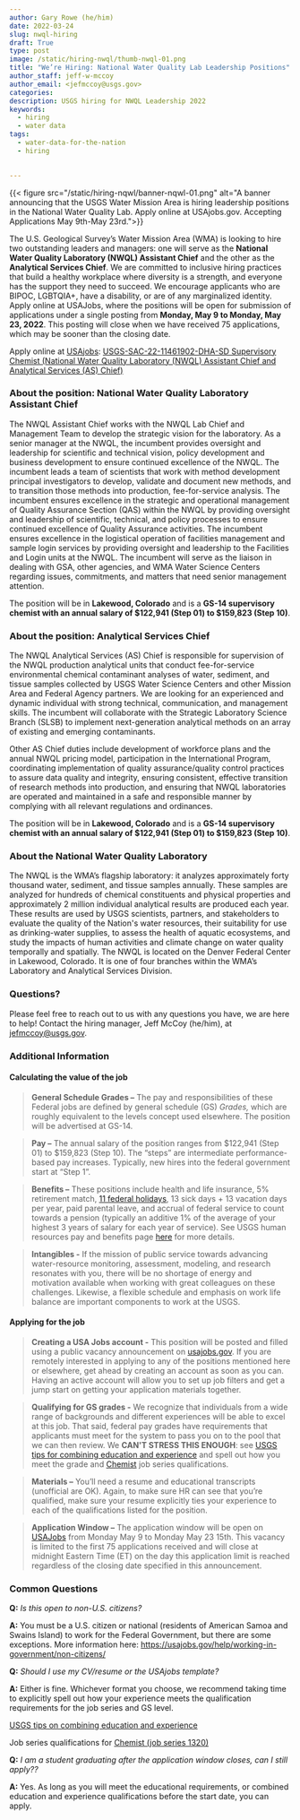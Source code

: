 ```yaml
---
author: Gary Rowe (he/him)
date: 2022-03-24
slug: nwql-hiring
draft: True
type: post
image: /static/hiring-nwql/thumb-nwql-01.png
title: "We’re Hiring: National Water Quality Lab Leadership Positions"
author_staff: jeff-w-mccoy
author_email: <jefmccoy@usgs.gov>
categories:
description: USGS hiring for NWQL Leadership 2022 
keywords:
  - hiring
  - water data
tags:
  - water-data-for-the-nation
  - hiring
  

---
```

{{< figure src="/static/hiring-nqwl/banner-nqwl-01.png" alt="A banner announcing that the USGS Water Mission Area is hiring leadership positions in the National Water Quality Lab. Apply online at USAjobs.gov. Accepting Applications May 9th-May 23rd.">}}

The U.S. Geological Survey’s Water Mission Area (WMA) is looking to hire two outstanding leaders and managers: one will serve as the **National Water Quality Laboratory (NWQL) Assistant Chief** and the other as the **Analytical Services Chief**. We are committed to inclusive hiring practices that build a healthy workplace where diversity is a strength, and everyone has the support they need to succeed. We encourage applicants who are BIPOC, LGBTQIA+, have a disability, or are of any marginalized identity. Apply online at USAJobs, where the positions will be open for submission of applications under a single posting from **Monday, May 9 to Monday, May 23, 2022**. This posting will close when we have received 75 applications, which may be sooner than the closing date.   

Apply online at [USAjobs](https://www.usajobs.gov/): [USGS-SAC-22-11461902-DHA-SD Supervisory Chemist (National Water Quality Laboratory (NWQL) Assistant Chief and Analytical Services (AS) Chief)](https://www.usajobs.gov/job/651909900)  

### About the position: National Water Quality Laboratory Assistant Chief   
The NWQL Assistant Chief works with the NWQL Lab Chief and Management Team to develop the strategic vision for the laboratory.  As a senior manager at the NWQL, the incumbent provides oversight and leadership for scientific and technical vision, policy development and business development to ensure continued excellence of the NWQL.  The incumbent leads a team of scientists that work with method development principal investigators to develop, validate and document new methods, and to transition those methods into production, fee-for-service analysis.  The incumbent ensures excellence in the strategic and operational management of Quality Assurance Section (QAS) within the NWQL by providing oversight and leadership of scientific, technical, and policy processes to ensure continued excellence of Quality Assurance activities.  The incumbent ensures excellence in the logistical operation of facilities management and sample login services by providing oversight and leadership to the Facilities and Login units at the NWQL. The incumbent will serve as the liaison in dealing with GSA, other agencies, and WMA Water Science Centers regarding issues, commitments, and matters that need senior management attention. 

The position will be in **Lakewood, Colorado** and is a **GS-14 supervisory chemist with an annual salary of $122,941 (Step 01) to $159,823 (Step 10)**.

### About the position: Analytical Services Chief 
   
The NWQL Analytical Services (AS) Chief is responsible for supervision of the NWQL production analytical units that conduct fee-for-service environmental chemical contaminant analyses of water, sediment, and tissue samples collected by USGS Water Science Centers and other Mission Area and Federal Agency partners. We are looking for an experienced and dynamic individual with strong technical, communication, and management skills.  The incumbent will collaborate with the Strategic Laboratory Science Branch (SLSB) to implement next-generation analytical methods on an array of existing and emerging contaminants.  

Other AS Chief duties include development of workforce plans and the annual NWQL pricing model, participation in the International Program, coordinating implementation of quality assurance/quality control practices to assure data quality and integrity, ensuring consistent, effective transition of research methods into production, and ensuring that NWQL laboratories are operated and maintained in a safe and responsible manner by complying with all relevant regulations and ordinances.  

The position will be in **Lakewood, Colorado** and is a **GS-14 supervisory chemist with an annual salary of $122,941 (Step 01) to $159,823 (Step 10)**.

### About the National Water Quality Laboratory 
The NWQL is the WMA’s flagship laboratory: it analyzes approximately forty thousand water, sediment, and tissue samples annually. These samples are analyzed for hundreds of chemical constituents and physical properties and approximately 2 million individual analytical results are produced each year. These results are used by USGS scientists, partners, and stakeholders to evaluate the quality of the Nation's water resources, their suitability for use as drinking-water supplies, to assess the health of aquatic ecosystems, and study the impacts of human activities and climate change on water quality temporally and spatially. The NWQL is located on the Denver Federal Center in Lakewood, Colorado. It is one of four branches within the WMA’s Laboratory and Analytical Services Division. 

### Questions?
Please feel free to reach out to us with any questions you have, we are here to help! Contact the hiring manager, Jeff McCoy (he/him), at jefmccoy@usgs.gov. 

### Additional Information 

#### Calculating the value of the job
> **General Schedule Grades –** The pay and responsibilities of these Federal jobs are defined by general schedule (GS) _Grades,_ which are roughly equivalent to the levels concept used elsewhere. The position will be advertised at GS-14.

> **Pay –** The annual salary of the position ranges from $122,941 (Step 01) to $159,823 (Step 10). The “steps” are intermediate performance-based pay increases. Typically, new hires into the federal government start at “Step 1”.

> **Benefits –** These positions include health and life insurance, 5% retirement match, [11 federal holidays](https://www.opm.gov/policy-data-oversight/pay-leave/federal-holidays/#url=2022), 13 sick days + 13 vacation days per year, paid parental leave, and accrual of federal service to count towards a pension (typically an additive 1% of the average of your highest 3 years of salary for each year of service). See USGS human resources pay and benefits page [here](https://www.usgs.gov/about/organization/science-support/human-capital/pay-and-benefits) for more details. 

> **Intangibles -** If the mission of public service towards advancing water-resource monitoring, assessment, modeling, and research resonates with you, there will be no shortage of energy and motivation available when working with great colleagues on these challenges. Likewise, a flexible schedule and emphasis on work life balance are important components to work at the USGS. 

#### Applying for the job
> **Creating a USA Jobs account -** This position will be posted and filled using a public vacancy announcement on [usajobs.gov](https://www.usajobs.gov/). If you are remotely interested in applying to any of the positions mentioned here or elsewhere, get ahead by creating an account as soon as you can. Having an active account will allow you to set up job filters and get a jump start on getting your application materials together. 

> **Qualifying for GS grades -** We recognize that individuals from a wide range of backgrounds and different experiences will be able to excel at this job. That said, federal pay grades have requirements that applicants must meet for the system to pass you on to the pool that we can then review. We **CAN'T STRESS THIS ENOUGH**: see [USGS tips for combining education and experience](https://www.usgs.gov/human-capital/basic-education-requirement-combining-education-and-experience) and spell out how you meet the grade and [Chemist](https://www.usgs.gov/human-capital/chemist-gs-1320) job series qualifications. 

> **Materials –** You’ll need a resume and educational transcripts (unofficial are OK). Again, to make sure HR can see that you’re qualified, make sure your resume explicitly ties your experience to each of the qualifications listed for the position.

> **Application Window –** The application window will be open on [USAJobs](https://www.usajobs.gov/) from Monday May 9 to Monday May 23 15th. This vacancy is limited to the first 75 applications received and will close at midnight Eastern Time (ET) on the day this application limit is reached regardless of the closing date specified in this announcement.

### Common Questions 

**Q:** _Is this open to non-U.S. citizens?_  

**A:** You must be a U.S. citizen or national (residents of American Samoa and Swains Island) to work for the Federal Government, but there are some exceptions. More information here: https://usajobs.gov/help/working-in-government/non-citizens/  

**Q:** _Should I use my CV/resume or the USAjobs template?_  

**A:** Either is fine. Whichever format you choose, we recommend taking time to explicitly spell out how your experience meets the qualification requirements for the job series and GS level.

[USGS tips on combining education and experience](https://www.usgs.gov/human-capital/basic-education-requirement-combining-education-and-experience)   

Job series qualifications for [Chemist (job series 1320)](https://www.usgs.gov/human-capital/chemist-gs-1320)
 
**Q:** _I am a student graduating after the application window closes, can I still apply??_  

**A:** Yes. As long as you will meet the educational requirements, or combined education and experience qualifications before the start date, you can apply.  

